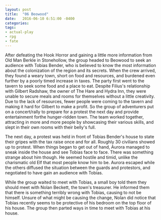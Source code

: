 ```yaml
---
layout: post
title:  "06 Beowood"
date:   2016-06-10 6:51:00 -0400 
categories: 
tags: 
- actual-play
- rpg
- fate
---
```

After defeating the Hook Horror and gaining a little more information from Old Man Berkle in Stonehollow, the group headed to Beowood to seek an audience with Tobias Bender, who is believed to know the most information about the colonization of the region and its secrets. When the crew arrived, they found a weary town, short on food and resources, and burdened even further by a poorly timed increase in taxes. <!--more-->The party first went to the tavern to seek some food and a place to eat. Despite Filius's relationship with Gilbert Radshaw, the owner of The Hare and Hydra Inn, they were unable to secure meals and rooms for themselves without a little creativity. Due to the lack of resources, fewer people were coming to the tavern and making it hard for Gilbert to make a profit. So the group of adventurers put on a concert/rally to prepare for a protest the next day and provide entertainment forthe hunger-ridden town. The team worked together, attracting in more and more people by showcasing their various skills, and slept in their own rooms with their belly's full.

The next day, a protest was held in front of Tobias Bender's house to state their gripes with the tax raise once and for all. Roughly 30 civilians showed up to protest. When things began to get out of hand, Aurora managed to sneak inside the house and see Tobias face to face. There was something strange about him though. He seemed hostile and timid, unlike the charismatic old Elf that most people know him to be. Aurora escaped while the others diffused the situation between the guards and protestors, and negotiated to have gain an audience with Tobias.

While the group waited to meet with Tobias, a small boy told them they should meet with Nolan Beckett, the town's treasurer. He informed them that there is something terribly wrong with Tobias, causing to not be himself. Unsure of what might be causing the change, Nolan did notice that Tobias recently seems to be protective of his bedroom on the top floor of his house. The group then parted ways in time to meet with Tobias at his house.
